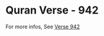 # Quran Verse - 942 

For more infos, See [Verse 942](https://www.quranbookk.com/quran/search?q=942)